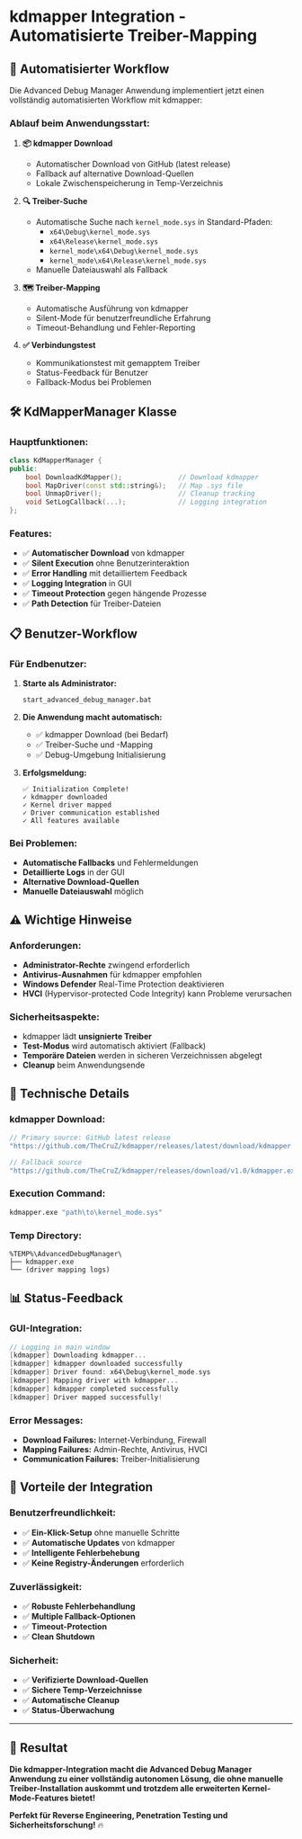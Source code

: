 # kdmapper Integration - Automatisierte Treiber-Mapping

## 🚀 **Automatisierter Workflow**

Die Advanced Debug Manager Anwendung implementiert jetzt einen vollständig automatisierten Workflow mit kdmapper:

### **Ablauf beim Anwendungsstart:**

1. **📦 kdmapper Download**
   - Automatischer Download von GitHub (latest release)
   - Fallback auf alternative Download-Quellen
   - Lokale Zwischenspeicherung in Temp-Verzeichnis

2. **🔍 Treiber-Suche**
   - Automatische Suche nach `kernel_mode.sys` in Standard-Pfaden:
     - `x64\Debug\kernel_mode.sys`
     - `x64\Release\kernel_mode.sys`
     - `kernel_mode\x64\Debug\kernel_mode.sys`
     - `kernel_mode\x64\Release\kernel_mode.sys`
   - Manuelle Dateiauswahl als Fallback

3. **🗺️ Treiber-Mapping**
   - Automatische Ausführung von kdmapper
   - Silent-Mode für benutzerfreundliche Erfahrung
   - Timeout-Behandlung und Fehler-Reporting

4. **✅ Verbindungstest**
   - Kommunikationstest mit gemapptem Treiber
   - Status-Feedback für Benutzer
   - Fallback-Modus bei Problemen

## 🛠️ **KdMapperManager Klasse**

### **Hauptfunktionen:**
```cpp
class KdMapperManager {
public:
    bool DownloadKdMapper();              // Download kdmapper
    bool MapDriver(const std::string&);   // Map .sys file
    bool UnmapDriver();                   // Cleanup tracking
    void SetLogCallback(...);             // Logging integration
};
```

### **Features:**
- ✅ **Automatischer Download** von kdmapper
- ✅ **Silent Execution** ohne Benutzerinteraktion
- ✅ **Error Handling** mit detailliertem Feedback
- ✅ **Logging Integration** in GUI
- ✅ **Timeout Protection** gegen hängende Prozesse
- ✅ **Path Detection** für Treiber-Dateien

## 📋 **Benutzer-Workflow**

### **Für Endbenutzer:**

1. **Starte als Administrator:**
   ```cmd
   start_advanced_debug_manager.bat
   ```

2. **Die Anwendung macht automatisch:**
   - ✅ kdmapper Download (bei Bedarf)
   - ✅ Treiber-Suche und -Mapping
   - ✅ Debug-Umgebung Initialisierung

3. **Erfolgsmeldung:**
   ```
   ✅ Initialization Complete!
   ✓ kdmapper downloaded
   ✓ Kernel driver mapped
   ✓ Driver communication established
   ✓ All features available
   ```

### **Bei Problemen:**
- **Automatische Fallbacks** und Fehlermeldungen
- **Detaillierte Logs** in der GUI
- **Alternative Download-Quellen**
- **Manuelle Dateiauswahl** möglich

## ⚠️ **Wichtige Hinweise**

### **Anforderungen:**
- **Administrator-Rechte** zwingend erforderlich
- **Antivirus-Ausnahmen** für kdmapper empfohlen
- **Windows Defender** Real-Time Protection deaktivieren
- **HVCI** (Hypervisor-protected Code Integrity) kann Probleme verursachen

### **Sicherheitsaspekte:**
- kdmapper lädt **unsignierte Treiber**
- **Test-Modus** wird automatisch aktiviert (Fallback)
- **Temporäre Dateien** werden in sicheren Verzeichnissen abgelegt
- **Cleanup** beim Anwendungsende

## 🔧 **Technische Details**

### **kdmapper Download:**
```cpp
// Primary source: GitHub latest release
"https://github.com/TheCruZ/kdmapper/releases/latest/download/kdmapper.exe"

// Fallback source
"https://github.com/TheCruZ/kdmapper/releases/download/v1.0/kdmapper.exe"
```

### **Execution Command:**
```cmd
kdmapper.exe "path\to\kernel_mode.sys"
```

### **Temp Directory:**
```
%TEMP%\AdvancedDebugManager\
├── kdmapper.exe
└── (driver mapping logs)
```

## 📊 **Status-Feedback**

### **GUI-Integration:**
```cpp
// Logging in main window
[kdmapper] Downloading kdmapper...
[kdmapper] kdmapper downloaded successfully
[kdmapper] Driver found: x64\Debug\kernel_mode.sys
[kdmapper] Mapping driver with kdmapper...
[kdmapper] kdmapper completed successfully
[kdmapper] Driver mapped successfully!
```

### **Error Messages:**
- **Download Failures:** Internet-Verbindung, Firewall
- **Mapping Failures:** Admin-Rechte, Antivirus, HVCI
- **Communication Failures:** Treiber-Initialisierung

## 🎯 **Vorteile der Integration**

### **Benutzerfreundlichkeit:**
- ✅ **Ein-Klick-Setup** ohne manuelle Schritte
- ✅ **Automatische Updates** von kdmapper
- ✅ **Intelligente Fehlerbehebung**
- ✅ **Keine Registry-Änderungen** erforderlich

### **Zuverlässigkeit:**
- ✅ **Robuste Fehlerbehandlung**
- ✅ **Multiple Fallback-Optionen**
- ✅ **Timeout-Protection**
- ✅ **Clean Shutdown**

### **Sicherheit:**
- ✅ **Verifizierte Download-Quellen**
- ✅ **Sichere Temp-Verzeichnisse**
- ✅ **Automatische Cleanup**
- ✅ **Status-Überwachung**

---

## 🚀 **Resultat**

**Die kdmapper-Integration macht die Advanced Debug Manager Anwendung zu einer vollständig autonomen Lösung, die ohne manuelle Treiber-Installation auskommt und trotzdem alle erweiterten Kernel-Mode-Features bietet!**

**Perfekt für Reverse Engineering, Penetration Testing und Sicherheitsforschung!** 🔥
